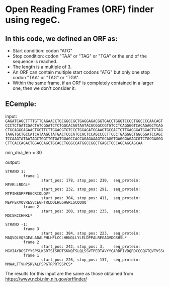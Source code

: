 # Open Reading Frames (ORF) finder using regeC.

## In this code, we defined an ORF as:
- Start condition: codon "ATG"
- Stop condition:  codon "TAA" or "TAG" or "TGA" or the end of the sequence is reached.
- The length is a multiple of 3.
- An ORF can contain multiple start codons "ATG" but only one stop codon "TAA" or "TAG" or "TGA".
- Within the same frame, if an ORF is completely contained in a larger one, then we don't consider it.

## ECemple:

input: `GAGATCAGCTTTTGTTCAGAACCTGCGGCCGCTGAGGAGACGGTGACCTGGGTCCCCTGGCCCCAACAGTCCCTCTGATCGACTATCGGATCTCTGGCACAGTAATACACGGCCGTGTCCTCAGGGGTCACAGAGCTCAGCTGCAGGGAGAACTGGTTCTTGGACGTGTCCCTGGAGATGGAAGTGCGACTCTTGAGGGATGGACTGTAGTAAGTGCTGCCATCATAAGCTATGACTCCCATCCACTCCAGCCCCTTCCCTGAGGGCTGGCGGATCCAGCTCCAAGTATAATAGCTGGTTGTGATGGAGCCACCAGAGAAAGTGCAGGTGAGGGAGAGCGTCTGCGAGGGCTTCACCAGACTGGACCAGCTGCACCTGGGCCATGGCCGGCTGAGCTGCCAGCAGCAGCAA`

min_dna_len = 30

output:
```
STRAND 1:
        frame 1
                start_pos: 178, stop_pos: 210,  seq_protein: MEVRLLRDGL*
                start_pos: 232, stop_pos: 291,  seq_protein: MTPIHSSPFPEGCRIQLQV*
                start_pos: 304, stop_pos: 411,  seq_protein: MEPPEKVQVRESVCEGFTRLDQLHLGHGRLSCQQQQ
        frame 2
                start_pos: 200, stop_pos: 235,  seq_protein: MDCSKCCHHKL*

STRAND -1:
        frame 3
                start_pos: 384, stop_pos: 223,  seq_protein: MAQVQLVQSGEALADALPHLHFLCCLHHNQLLYLELDPPALREGAGVDGSHSL*
        frame 2
                start_pos: 242, stop_pos: 3,    seq_protein: MGVIAYDGSTYYSPSLKSRTSISRDTSKNQFSLQLSSVTPEDTAVYYCARDPIVDQRDCCGQGTQVTVSSAAAGSEQKLI
        frame 1
                start_pos: 226, stop_pos: 137,  seq_protein: MMAALTTVHPSRVALPSPGTRPRTSSPCS*
```

The results for this input are the same as those obtained from https://www.ncbi.nlm.nih.gov/orffinder/
